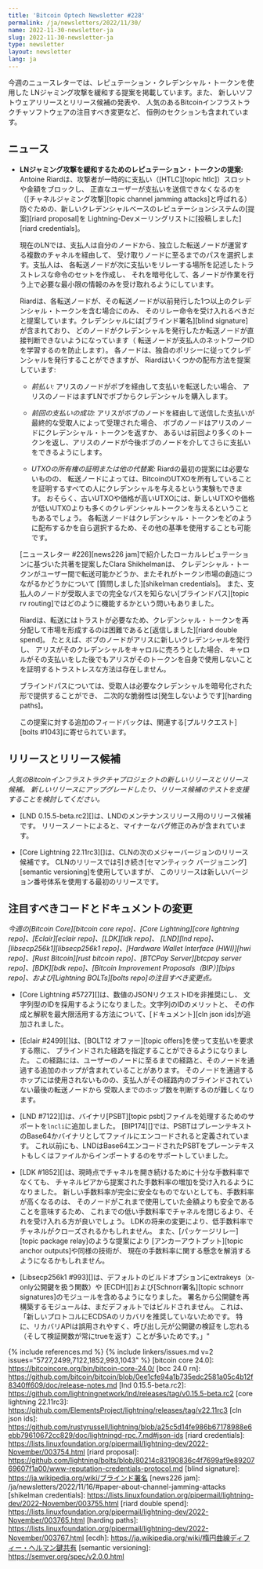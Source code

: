 ```yaml
---
title: 'Bitcoin Optech Newsletter #228'
permalink: /ja/newsletters/2022/11/30/
name: 2022-11-30-newsletter-ja
slug: 2022-11-30-newsletter-ja
type: newsletter
layout: newsletter
lang: ja
---
```

今週のニュースレターでは、レピュテーション・クレデンシャル・トークンを使用した
LNジャミング攻撃を緩和する提案を掲載しています。また、
新しいソフトウェアリリースとリリース候補の発表や、
人気のあるBitcoinインフラストラクチャソフトウェアの注目すべき変更など、
恒例のセクションも含まれています。

## ニュース

- **LNジャミング攻撃を緩和するためのレピュテーション・トークンの提案:**
  Antoine Riardは、攻撃者が一時的に支払い（[HTLC][topic htlc]）スロットや金額をブロックし、
  正直なユーザーが支払いを送信できなくなるのを（[チャネルジャミング攻撃][topic channel jamming attacks]と呼ばれる）
  防ぐための、新しいクレデンシャルベースのレピュテーションシステムの[提案][riard proposal]を
  Lightning-Devメーリングリストに[投稿しました][riard credentials]。

  現在のLNでは、支払人は自分のノードから、独立した転送ノードが運営する複数のチャネルを経由して、
  受け取りノードに至るまでのパスを選択します。支払人は、
  各転送ノードが次に支払いをリレーする場所を記述したトラストレスな命令のセットを作成し、
  それを暗号化して、各ノードが作業を行う上で必要な最小限の情報のみを受け取れるようにしています。

  Riardは、各転送ノードが、その転送ノードが以前発行した1つ以上のクレデンシャル・トークンを含む場合にのみ、
  そのリレー命令を受け入れるべきだと提案しています。クレデンシャルには[ブラインド署名][blind signature]が含まれており、
  どのノードがクレデンシャルを発行したか転送ノードが直接判断できないようになっています（
  転送ノードが支払人のネットワークIDを学習するのを防止します）。
  各ノードは、独自のポリシーに従ってクレデンシャルを発行することができますが、
  Riardはいくつかの配布方法を提案しています:

  - *<!--upfront-payments-->前払い:* アリスのノードがボブを経由して支払いを転送したい場合、
    アリスのノードはまずLNでボブからクレデンシャルを購入します。

  - *<!--previous-success-->前回の支払いの成功:*
    アリスがボブのノードを経由して送信した支払いが最終的な受取人によって受理された場合、
    ボブのノードはアリスのノードにクレデンシャル・トークンを返すか、
    あるいは前回より多くのトークンを返し、アリスのノードが今後ボブのノードを介してさらに支払いをできるようにします。

  - *UTXOの所有権の証明または他の代替案:* Riardの最初の提案には必要ないものの、
    転送ノードによっては、BitcoinのUTXOを所有していることを証明するすべての人にクレデンシャルを与えるという実験もできます。
    おそらく、古いUTXOや価格が高いUTXOには、新しいUTXOや価格が低いUTXOよりも多くのクレデンシャルトークンを与えるということもあるでしょう。
    各転送ノードはクレデンシャル・トークンをどのように配布するかを自ら選択するため、その他の基準を使用することも可能です。

  [ニュースレター #226][news226 jam]で紹介したローカルレピュテーションに基づいた共著を提案したClara Shikhelmanは、
  クレデンシャル・トークンがユーザー間で転送可能かどうか、またそれがトークン市場の創造につながるかどうかについて
  [質問しました][shikelman credentials]。
  また、支払人のノードが受取人までの完全なパスを知らない[ブラインドパス][topic rv routing]ではどのように機能するかという問いもありました。

  Riardは、転送にはトラストが必要なため、クレデンシャル・トークンを再分配して市場を形成するのは困難であると[返信しました][riard double spend]。
  たとえば、ボブのノードがアリスに新しいクレデンシャルを発行し、
  アリスがそのクレデンシャルをキャロルに売ろうとした場合、
  キャロルがその支払いをした後でもアリスがそのトークンを自身で使用しないことを証明するトラストレスな方法は存在しません。

  ブラインドパスについては、受取人は必要なクレデンシャルを暗号化された形で提供することができ、
  二次的な脆弱性は[発生しないようです][harding paths]。

  この提案に対する追加のフィードバックは、関連する[プルリクエスト][bolts #1043]に寄せられています。

## リリースとリリース候補

*人気のBitcoinインフラストラクチャプロジェクトの新しいリリースとリリース候補。
新しいリリースにアップグレードしたり、リリース候補のテストを支援することを検討してください。*

- [LND 0.15.5-beta.rc2][]は、LNDのメンテナンスリリース用のリリース候補です。
  リリースノートによると、マイナーなバグ修正のみが含まれています。

- [Core Lightning 22.11rc3][]は、CLNの次のメジャーバージョンのリリース候補です。
  CLNのリリースでは引き続き[セマンティック バージョニング][semantic versioning]を使用していますが、
  このリリースは新しいバージョン番号体系を使用する最初のリリースです。

## 注目すべきコードとドキュメントの変更

*今週の[Bitcoin Core][bitcoin core repo]、[Core
Lightning][core lightning repo]、[Eclair][eclair repo]、[LDK][ldk repo]、
[LND][lnd repo]、[libsecp256k1][libsecp256k1 repo]、[Hardware Wallet
Interface (HWI)][hwi repo]、[Rust Bitcoin][rust bitcoin repo]、[BTCPay
Server][btcpay server repo]、[BDK][bdk repo]、[Bitcoin Improvement
Proposals（BIP）][bips repo]、および[Lightning BOLTs][bolts repo]の注目すべき変更点。*

- [Core Lightning #5727][]は、数値のJSONリクエストIDを非推奨にし、
  文字列型のIDを採用するようになりました。文字列のIDのメリットと、
  その作成と解釈を最大限活用する方法について、[ドキュメント][cln json ids]が追加されました。

- [Eclair #2499][]は、[BOLT12 オファー][topic offers]を使って支払いを要求する際に、
  ブラインドされた経路を指定することができるようになりました。
  この経路には、ユーザーのノードに至るまでの経路と、そのノードを通過する追加のホップが含まれていることがあります。
  そのノードを通過するホップには使用されないものの、支払人がその経路内のブラインドされていない最後の転送ノードから
  受取人までのホップ数を判断するのが難しくなります。

- [LND #7122][]は、バイナリ[PSBT][topic psbt]ファイルを処理するためのサポートを`lncli`に追加しました。
  [BIP174][]では、PSBTはプレーンテキストのBase64かバイナリとしてファイルにエンコードされると定義されています。
  これ以前にも、LNDはBase64エンコードされたPSBTをプレーンテキストもしくはファイルからインポートするのをサポートしていました。

- [LDK #1852][]は、現時点でチャネルを開き続けるために十分な手数料率でなくても、
  チャネルピアから提案された手数料率の増加を受け入れるようになりました。
  新しい手数料率が完全に安全なものでないとしても、手数料率が高くなるのは、
  そのノードがこれまで使用していた金額よりも安全であることを意味するため、
  これまでの低い手数料率でチャネルを閉じるより、それを受け入れる方が良いでしょう。
  LDKの将来の変更により、低手数料率でチャネルがクローズされるかもしれません。
  また、[パッケージリレー][topic package relay]のような提案により
  [アンカーアウトプット][topic anchor outputs]や同様の技術が、
  現在の手数料率に関する懸念を解消するようになるかもしれません。

- [Libsecp256k1 #993][]は、デフォルトのビルドオプションにextrakeys（x-only公開鍵を扱う関数）や
  [ECDH][]および[Schnorr署名][topic schnorr signatures]のモジュールを含めるようになりました。
  署名から公開鍵を再構築するモジュールは、まだデフォルトではビルドされません。
  これは、「新しいプロトコルにECDSAのリカバリを推奨していないためです。
  特に、リカバリAPIは誤用されやすく、呼び出し元が公開鍵の検証をし忘れる（そして検証関数が常にtrueを返す）ことが多いためです。」"

{% include references.md %}
{% include linkers/issues.md v=2 issues="5727,2499,7122,1852,993,1043" %}
[bitcoin core 24.0]: https://bitcoincore.org/bin/bitcoin-core-24.0/
[bcc 24.0 rn]: https://github.com/bitcoin/bitcoin/blob/0ee1cfe94a1b735edc2581a05c4b12f8340ff609/doc/release-notes.md
[lnd 0.15.5-beta.rc2]: https://github.com/lightningnetwork/lnd/releases/tag/v0.15.5-beta.rc2
[core lightning 22.11rc3]: https://github.com/ElementsProject/lightning/releases/tag/v22.11rc3
[cln json ids]: https://github.com/rustyrussell/lightning/blob/a25c5d14fe986b67178988e6ebb79610672cc829/doc/lightningd-rpc.7.md#json-ids
[riard credentials]: https://lists.linuxfoundation.org/pipermail/lightning-dev/2022-November/003754.html
[riard proposal]: https://github.com/lightning/bolts/blob/80214c83190836c4f7699af9e8920769607f1a00/www-reputation-credentials-protocol.md
[blind signature]: https://ja.wikipedia.org/wiki/ブラインド署名
[news226 jam]: /ja/newsletters/2022/11/16/#paper-about-channel-jamming-attacks
[shikelman credentials]: https://lists.linuxfoundation.org/pipermail/lightning-dev/2022-November/003755.html
[riard double spend]: https://lists.linuxfoundation.org/pipermail/lightning-dev/2022-November/003765.html
[harding paths]: https://lists.linuxfoundation.org/pipermail/lightning-dev/2022-November/003767.html
[ecdh]: https://ja.wikipedia.org/wiki/楕円曲線ディフィー・ヘルマン鍵共有
[semantic versioning]: https://semver.org/spec/v2.0.0.html
